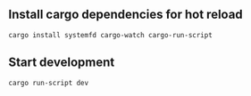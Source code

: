 ## Install cargo dependencies for hot reload
```cargo install systemfd cargo-watch cargo-run-script```

## Start development
```cargo run-script dev```